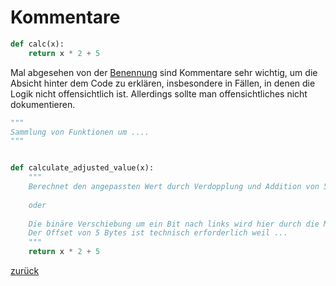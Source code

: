 # Kommentare

```python
def calc(x):
    return x * 2 + 5
```

Mal abgesehen von der [Benennung](../Benennungskonventionen) sind Kommentare sehr wichtig, um die Absicht hinter dem
Code zu erklären, insbesondere in Fällen, in denen die Logik nicht offensichtlich ist.
Allerdings sollte man offensichtliches nicht dokumentieren.

```python
"""
Sammlung von Funktionen um ....    
"""


def calculate_adjusted_value(x):
    """
    Berechnet den angepassten Wert durch Verdopplung und Addition von 5   !!offensichtlich -> weglassen
    
    oder
    
    Die binäre Verschiebung um ein Bit nach links wird hier durch die Multiplikation mit 2 erreicht. 
    Der Offset von 5 Bytes ist technisch erforderlich weil ...
    """
    return x * 2 + 5
```

[zurück](../TheGoodPractices)
